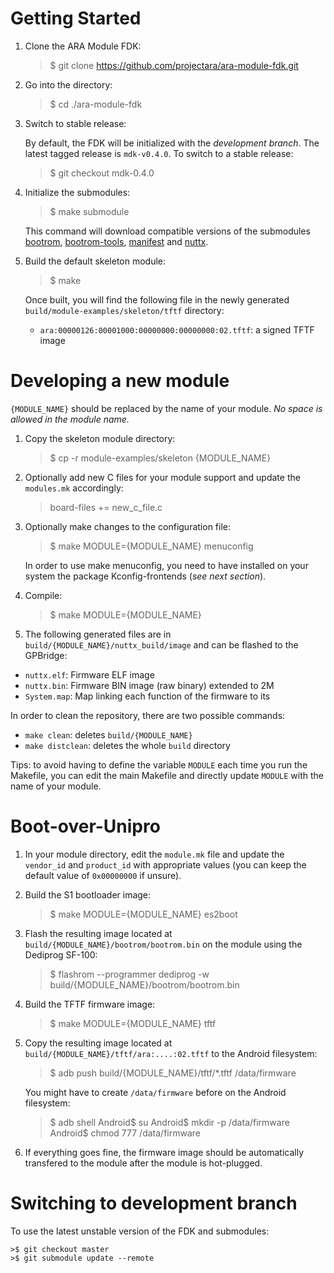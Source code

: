 # Getting Started

1. Clone the ARA Module FDK:

    >$ git clone https://github.com/projectara/ara-module-fdk.git

2. Go into the directory:

    >$ cd ./ara-module-fdk

3. Switch to stable release:

    By default, the FDK will be initialized with the *development branch*. The
    latest tagged release is `mdk-v0.4.0`. To switch to a stable release:

    >$ git checkout mdk-0.4.0

4. Initialize the submodules:

    >$ make submodule

    This command will download compatible versions of the submodules
    [bootrom](https://github.com/projectara/bootrom),
    [bootrom-tools](https://github.com/projectara/bootrom-tools),
    [manifest](https://github.com/projectara/manifesto) and
    [nuttx](https://github.com/projectara/nuttx).

5. Build the default skeleton module:

    >$ make

    Once built, you will find the following file in the newly generated
    `build/module-examples/skeleton/tftf` directory:

    * `ara:00000126:00001000:00000000:00000000:02.tftf`: a signed TFTF image

# Developing a new module

`{MODULE_NAME}` should be replaced by the name of your module. *No space is
allowed in the module name.*

1. Copy the skeleton module directory:
    >$ cp -r module-examples/skeleton {MODULE_NAME}

2. Optionally add new C files for your module support and update the
   `modules.mk` accordingly:

    >board-files += new_c_file.c

3. Optionally make changes to the configuration file:

    >$ make MODULE={MODULE_NAME} menuconfig

    In order to use make menuconfig, you need to have installed on your system
    the package Kconfig-frontends (*see next section*).

4. Compile:

    >$ make MODULE={MODULE_NAME}

5. The following generated files are in `build/{MODULE_NAME}/nuttx_build/image`
 and can be flashed to the GPBridge:

 * `nuttx.elf`: Firmware ELF image
 * `nuttx.bin`: Firmware BIN image (raw binary) extended to 2M
 * `System.map`: Map linking each function of the firmware to its

In order to clean the repository, there are two possible commands:

* `make clean`: deletes `build/{MODULE_NAME}`
* `make distclean`: deletes the whole `build` directory

Tips: to avoid having to define the variable `MODULE` each time you run the
Makefile, you can edit the main Makefile and directly update `MODULE` with the
name of your module.

# Boot-over-Unipro

1. In your module directory, edit the `module.mk` file and update the
   `vendor_id` and `product_id` with appropriate values (you can keep the
   default value of `0x00000000` if unsure).

2. Build the S1 bootloader image:

    >$ make MODULE={MODULE_NAME} es2boot

3. Flash the resulting image located at
   `build/{MODULE_NAME}/bootrom/bootrom.bin` on the module using the Dediprog
   SF-100:

    >$ flashrom --programmer dediprog -w build/{MODULE_NAME}/bootrom/bootrom.bin

4. Build the TFTF firmware image:

    >$ make MODULE={MODULE_NAME} tftf

5. Copy the resulting image located at
   `build/{MODULE_NAME}/tftf/ara:....:02.tftf` to the Android filesystem:

    >$ adb push build/{MODULE_NAME}/tftf/*.tftf /data/firmware

    You might have to create `/data/firmware` before on the Android filesystem:

    >$ adb shell
    >Android$ su
    >Android$ mkdir -p /data/firmware
    >Android$ chmod 777 /data/firmware

6. If everything goes fine, the firmware image should be automatically
   transfered to the module after the module is hot-plugged.

# Switching to development branch

To use the latest unstable version of the FDK and submodules:

    >$ git checkout master
    >$ git submodule update --remote
